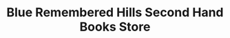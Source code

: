 ---
title: "Blue Remembered Hills Second Hand Books Store"
url: /auckland/blue-remembered-hills-second-hand-books-store/
shop: books
---